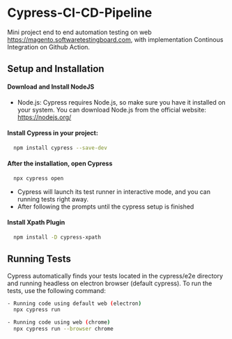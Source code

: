 # Cypress-CI-CD-Pipeline

Mini project end to end automation testing on web https://magento.softwaretestingboard.com, with implementation Continous Integration on Github Action.

## Setup and Installation

#### Download and Install NodeJS 
- Node.js: Cypress requires Node.js, so make sure you have it installed on your system. You can download Node.js from the official website: https://nodejs.org/


#### Install Cypress in your project:
```bash
  npm install cypress --save-dev
```

#### After the installation, open Cypress
```bash
  npx cypress open
```
- Cypress will launch its test runner in interactive mode, and you can running tests right away.
- After following the prompts until the cypress setup is finished

#### Install Xpath Plugin
```bash
  npm install -D cypress-xpath
```

## Running Tests
Cypress automatically finds your tests located in the cypress/e2e directory and running headless on electron browser (default cypress). To run the tests, use the following command:

```bash
- Running code using default web (electron)
  npx cypress run

- Running code using web (chrome)
  npx cypress run --browser chrome
```

